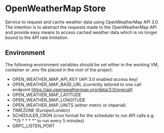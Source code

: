 # OpenWeatherMap Store
Service to request and cache weather data using OpenWeatherMap API 3.0. The intention is to abstract the requests made
to the OpenWeatherMap API and provide easy means to access cached weather data which is no longer bound to the API rate
limitation.

## Environment
The following environment variables should be set either in the working VM, container or .env file placed in the root of
the project:

- OPEN_WEATHER_MAP_API_KEY (API 3.0 enabled access key)
- OPEN_WEATHER_MAP_BASE_URL (currently tailored to one call endpoint https://api.openweathermap.org/data/3.0/onecall)
- OPEN_WEATHER_MAP_LATITUDE
- OPEN_WEATHER_MAP_LONGITUDE
- OPEN_WEATHER_MAP_UNITS (either metric or imperial)
- TIMEZONE (Europe/London)
- SCHEDULER_CRON (cron format for the scheduler to run API calls e.g. "*/5 * * * *" to run every 5 minutes)
- GRPC_LISTEN_PORT
